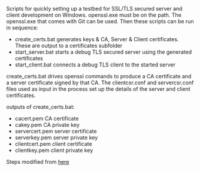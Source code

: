 Scripts for quickly setting up a testbed for SSL/TLS secured server and client development on Windows. openssl.exe must be on the path. The openssl.exe that comes with Git can be used. Then these scripts can be run in sequence:

- create_certs.bat        generates keys & CA, Server & Client certificates. These are output to a certificates subfolder
- start_server.bat        starts a debug TLS secured server using the generated certificates
- start_client.bat        connects a debug TLS client to the started server

create_certs.bat drives openssl commands to produce a CA certificate and a server certificate signed by that CA. The clientcsr.conf and servercsr.conf files used as input in the process set up the details of the server and client certificates.

outputs of create_certs.bat:
- cacert.pem        CA certificate
- cakey.pem         CA private key
- servercert.pem    server certificate
- serverkey.pem     server private key
- clientcert.pem    client certificate
- clientkey.pem     client private key

Steps modified from [here](https://superhero.ninja/2015/07/22/create-a-simple-https-server-with-openssl-s_server/)
